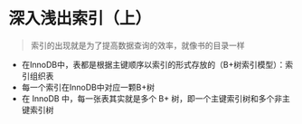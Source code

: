 # 深入浅出索引（上）

> 索引的出现就是为了提高数据查询的效率，就像书的目录一样  

* 在InnoDB中，表都是根据主键顺序以索引的形式存放的（B+树索引模型）：索引组织表
* 每一个索引在InnoDB中对应一颗B+树
* 在 InnoDB 中，每一张表其实就是多个 B+ 树，即一个主键索引树和多个非主键索引树

